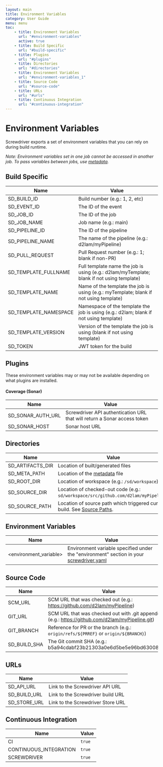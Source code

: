 ```yaml
---
layout: main
title: Environment Variables
category: User Guide
menu: menu
toc:
    - title: Environment Variables
      url: "#environment-variables"
      active: true
    - title: Build Specific
      url: "#build-specific"
    - title: Plugins
      url: "#plugins"
    - title: Directories
      url: "#directories"
    - title: Environment Variables
      url: "#environment-variables_1"
    - title: Source Code
      url: "#source-code"
    - title: URLs
      url: "#urls"
    - title: Continuous Integration
      url: "#continuous-integration"
---
```

# Environment Variables

Screwdriver exports a set of environment variables that you can rely on during build runtime.

_Note: Environment variables set in one job cannot be accessed in another job. To pass variables between jobs, use [metadata](./metadata)._

## Build Specific

| Name | Value |
|------|-------|
| SD_BUILD_ID | Build number (e.g.: 1, 2, etc) |
| SD_EVENT_ID | The ID of the event |
| SD_JOB_ID | The ID of the job |
| SD_JOB_NAME | Job name (e.g.: main) |
| SD_PIPELINE_ID | The ID of the pipeline |
| SD_PIPELINE_NAME | The name of the pipeline (e.g.: d2lam/myPipeline) |
| SD_PULL_REQUEST | Pull Request number (e.g.: 1; blank if non-PR) |
| SD_TEMPLATE_FULLNAME | Full template name the job is using (e.g.: d2lam/myTemplate; blank if not using template) |
| SD_TEMPLATE_NAME | Name of the template the job is using (e.g.: myTemplate; blank if not using template) |
| SD_TEMPLATE_NAMESPACE | Namespace of the template the job is using (e.g.: d2lam; blank if not using template) |
| SD_TEMPLATE_VERSION | Version of the template the job is using (blank if not using template)|
| SD_TOKEN | JWT token for the build |

## Plugins
These environment variables may or may not be available depending on what plugins are installed.

#### Coverage (Sonar)
| Name | Value |
|------|-------|
| SD_SONAR_AUTH_URL | Screwdriver API authentication URL that will return a Sonar access token |
| SD_SONAR_HOST | Sonar host URL |

## Directories

| Name | Value |
|------|-------|
| SD_ARTIFACTS_DIR | Location of built/generated files |
| SD_META_PATH | Location of the [metadata](./metadata) file |
| SD_ROOT_DIR | Location of workspace (e.g.: `/sd/workspace`) |
| SD_SOURCE_DIR | Location of checked-out code (e.g.: `sd/workspace/src/github.com/d2lam/myPipeline`) |
| SD_SOURCE_PATH | Location of source path which triggered current build. See [Source Paths](./configuration/sourcePaths). |

## Environment Variables

| Name | Value |
|------|-------|
| &lt;environment_variable&gt; | Environment variable specified under the "environment" section in your [screwdriver.yaml](configuration/) |

## Source Code

| Name | Value |
|------|-------|
| SCM_URL | SCM URL that was checked out (e.g.: https://github.com/d2lam/myPipeline) |
| GIT_URL | SCM URL that was checked out with .git appended (e.g.: https://github.com/d2lam/myPipeline.git) |
| GIT_BRANCH | Reference for PR or the branch (e.g.: `origin/refs/${PRREF}` or `origin/${BRANCH}`) |
| SD_BUILD_SHA | The Git commit SHA (e.g.: b5a94cdabf23b21303a0e6d5be5e96bd6300847a) |

## URLs

| Name | Value |
|------|-------|
| SD_API_URL | Link to the Screwdriver API URL |
| SD_BUILD_URL | Link to the Screwdriver build URL |
| SD_STORE_URL | Link to the Screwdriver Store URL |


## Continuous Integration

| Name | Value |
|------|-------|
| CI | `true` |
| CONTINUOUS_INTEGRATION | `true` |
| SCREWDRIVER | `true` |
